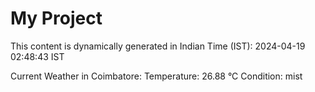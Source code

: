 # My Project

This content is dynamically generated in Indian Time (IST): 2024-04-19 02:48:43 IST


Current Weather in Coimbatore:
Temperature: 26.88 °C
Condition: mist
